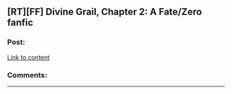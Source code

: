 ## [RT][FF] Divine Grail, Chapter 2: A Fate/Zero fanfic

### Post:

[Link to content](https://www.fanfiction.net/s/11257418/2/Divine-Grail)

### Comments:

---

